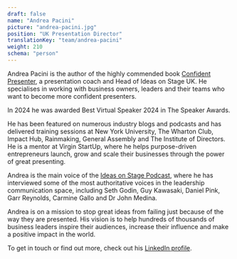```yaml
---
draft: false
name: "Andrea Pacini"
picture: "andrea-pacini.jpg"
position: "UK Presentation Director"
translationKey: "team/andrea-pacini"
weight: 210
schema: "person"
---
```

Andrea Pacini is the author of the highly commended book [Confident Presenter](https://www.ideasonstage.com/resources/confident-presenter-book/), a presentation coach and Head of Ideas on Stage UK. He specialises in working with business owners, leaders and their teams who want to become more confident presenters.

In 2024 he was awarded Best Virtual Speaker 2024 in The Speaker Awards.

He has been featured on numerous industry blogs and podcasts and has delivered training sessions at New York University, The Wharton Club, Impact Hub, Rainmaking, General Assembly and The Institute of Directors. He is a mentor at Virgin StartUp, where he helps purpose-driven entrepreneurs launch, grow and scale their businesses through the power of great presenting.

Andrea is the main voice of the [Ideas on Stage Podcast](https://www.ideasonstage.com/resources/podcast/), where he has interviewed some of the most authoritative voices in the leadership communication space, including Seth Godin, Guy Kawasaki, Daniel Pink, Garr Reynolds, Carmine Gallo and Dr John Medina.

Andrea is on a mission to stop great ideas from failing just because of the way they are presented. His vision is to help hundreds of thousands of business leaders inspire their audiences, increase their influence and make a positive impact in the world.

To get in touch or find out more, check out his [LinkedIn profile](https://www.linkedin.com/in/apacini/).

